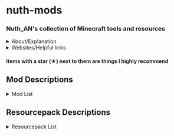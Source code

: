 # nuth-mods

### Nuth_AN's collection of Minecraft tools and resources

<details><summary>About/Explanation</summary>

### For the clueless

**Mods** are modifications, these are all using the Fabric mod loader. File path: .minecraft\mods

**Resourcepacks** are alternative textures applied to objects in the game. These are all client side, so only you will see these changes, and they will work on other servers. Filepath: .minecraft\resourcepacks

**Shaderpacks** are shaderpacks. I use only one really. Loaded with Iris mod

**Options** is my options I use. Filepath: .minecraft\

**Schematics** are my commonly used schematics for the Litematica mod. Filepath: .minecraft\

**miniHUD and tweakeroo .json** are my configurations for miniHUD and tweakeroo. Good place to start if you're lost. .minecraft\config\

</details>

<details><summary>Websites/Helpful links</summary>

- ★[seedMap](<https://www.chunkbase.com/apps/seed-map>)
  - Enter the seed and version and locate map features and points of interest in your world

- [bannerDesign](<https://www.gamergeeks.net/apps/minecraft/banner-maker>)
  - Test banner designs and figure out how to make them

- [fireworkDesign](<https://minecraft.tools/en/firework.php>)
  - Test firework designs and figure out how to make them

- [modelTemplates](<https://www.plotz.co.uk/>)
  - Generate custom spheres, ellipsoids, ellipses and more

- ★[enchantOrder](<https://iamcal.github.io/enchant-order/>)
  - Find the optimal enchantment order for your tools for levels or work order cost reduction

- [trimDesign](<https://armortrims.com/>)
  - Test trim designs and figure out how/where to make/find them

- ★[vanillaTweaks](<https://vanillatweaks.net/>)
  - Resourcepacks and datapacks

- [skinEditor](<https://www.minecraftskins.com/skin-editor/>)
  - Edit skins or make your own

- [wiki](<https://minecraft.wiki/>)
  - Minecraft Wiki

![villager trades cheat sheet](/misc/villagerTrades.png)

![piglin bartering cheat sheet](/misc/barter.png)

![potion brewing cheat sheet](/misc/brewing.png)
![potion brewing cheat sheet part two](/misc/brewing2.png)

</details>

#### Items with a star (★) next to them are things I highly recommend

## **Mod Descriptions**

<details>
<summary>Mod List</summary>


#### [Modrinth Collection](<https://modrinth.com/collection/77dvc9MK>)

#### [masady Mods updated by sakura-ryoko](<https://github.com/sakura-ryoko>)

#### [Carpet Mod](<https://www.curseforge.com/minecraft/mc-mods/carpet/files/all?page=1&pageSize=20&gameVersionTypeId=4>)


- [advancementInfoReloaded](<https://modrinth.com/mod/advancements-reloaded/versions>)
  - Tells the user what they need to do to accomplish an advancement

- [architectury (library)](<https://modrinth.com/mod/architectury-api/versions?l=fabric>)

- [axiom](<https://modrinth.com/mod/axiom/versions>)
  - Creative building mod

- [balm (library)](<https://modrinth.com/mod/balm/versions?l=fabric>)

- [betterAdvancements](<https://modrinth.com/mod/better-advancements/versions?l=fabric>)
  - Cleans up advancement menu

- [betterBeaconPlacement](<https://modrinth.com/mod/better-beacon-placement/versions?l=fabric>)
  - Places a maxed beacon with blocks for you

- ★[betterClouds](<https://modrinth.com/mod/better-clouds/versions>)
  - Beautiful vanilla friendly clouds

- ★[betterF3](<https://modrinth.com/mod/betterf3/versions?l=fabric>)
  - Customizable debug menu

- [betterMountHUD](<https://modrinth.com/mod/better-mount-hud/versions>)
  - Experience bar and hunger visible on mounts

- ★[betterStats](<https://modrinth.com/mod/better-stats/versions?l=fabric>)
  - Vastly improved stats screen

- [calcMod](<https://modrinth.com/mod/calcmod/versions?l=fabric>)
  - Useful calculator with chat commands

- [carpetExtra](<https://modrinth.com/mod/carpet-extra/versions>)
  - Adds some more cool carpet features

- [carpetTIS](<https://modrinth.com/mod/carpet-tis-addition/versions>)
  - More carpet additions, notably large barrels

- [catJam](<https://modrinth.com/mod/cat_jam/versions?l=fabric>)
  - Cats bop heads to music discs

- [chatHeads](<https://modrinth.com/mod/chat-heads/versions?l=fabric>)
  - Adds a little image of the users skin next to chat messages

- [citResewn (library)](<https://modrinth.com/mod/cit-resewn/versions>)

- ★[clothConfig (library)](<https://modrinth.com/mod/cloth-config/versions?l=fabric>)

- ★[clumps (performance)](<https://modrinth.com/mod/clumps/versions?l=fabric>)
  - Greatly decreases lag by clumping xp orbs together

- [collective (library)](<https://modrinth.com/mod/collective/versions?l=fabric>)

- ★[continuity](<https://modrinth.com/mod/continuity/versions?l=fabric>)
  - Adds connected textures

- [controlling](<https://modrinth.com/mod/controlling/versions?l=fabric>)
  - Adds a search bar in the keybinds menu

- [cyclePaintings](<https://modrinth.com/mod/cycle-paintings/versions?l=fabric>)
  - Cycle paintings easily

- [dataAPI (library)](<https://modrinth.com/datapack/developer-resources/versions?l=fabric>)

- [eatingAnimation](<https://modrinth.com/mod/eating-animation/versions>)
  - Adds cool eating animations for most foods (golden carrots sometimes works?)

- ★[elytraTrims](<https://modrinth.com/mod/elytra-trims/versions?l=fabric>)
  - Add trims to elytra

- ★[enhancedBlockEntities](<https://modrinth.com/mod/ebe/versions?l=fabric>)
  - Optimizes block entity models


- [essential](<https://modrinth.com/mod/essential/versions?l=fabric>)
  - Free and easy join world feature

- ★[fabricAPI (library)](<https://modrinth.com/mod/fabric-api/versions>)

- ★[carpet](<https://www.curseforge.com/minecraft/mc-mods/carpet/files/all?page=1&pageSize=20&gameVersionTypeId=4>)
  - Adds a ton of cool technical features

- ★[fabricLanguageKotlin (library)](<https://modrinth.com/mod/fabric-language-kotlin/versions>)

- [ferriteCore (performance)](<https://modrinth.com/mod/ferrite-core/versions?l=fabric>)

- [heyWiki](<https://modrinth.com/mod/hey-wiki/versions?l=fabric>)
  - Wiki search in game

- [immediatelyFast (performance)](<https://modrinth.com/mod/immediatelyfast/versions?l=fabric>)

- ★[indium (performance)](<https://modrinth.com/mod/indium/versions?l=fabric>)

- ★[iris](<https://modrinth.com/mod/iris/versions?l=fabric>)
  - Best shader loader in existence

- ★[itemScroller](<https://github.com/sakura-ryoko/itemscroller/releases>)
  - Amazing mod that makes it way easier to move items around in the inventory

- [kleeSlabs](<https://modrinth.com/mod/kleeslabs/versions?l=fabric>)
  - Allows just breaking the top or bottom slab in a double slab

- [konkrete (library)](<https://modrinth.com/mod/konkrete/versions?l=fabric>)

- [libJF (library)](<https://modrinth.com/mod/libjf/versions>)

- ★[litematica](<https://github.com/sakura-ryoko/litematica/releases>)
  - Building mod to create ghost outlines of your builds for easier building process in survival

- ★[lithium (performance)](<https://modrinth.com/mod/lithium/versions?l=fabric>)

- ★[maLiLib (library)](<https://github.com/sakura-ryoko/malilib/releases>)

- [melody (library)](<https://modrinth.com/mod/melody/versions?l=fabric>)

- ★[miniHUD](<https://github.com/sakura-ryoko/minihud/releases>)
  - Custom miniHUD with valuable info lines

- [modelFix](<https://modrinth.com/mod/modelfix/versions?l=fabric>)
  - Fixes some item and block model gaps

- [modernFix (performance)](<https://modrinth.com/mod/modernfix/versions?l=fabric>)

- ★[modMenu](<https://modrinth.com/mod/modmenu/versions?l=fabric>)
  - Adds a mod menu to help organize and configure mods in game

- [moreCulling (performance)](<https://modrinth.com/mod/moreculling/versions?l=fabric>)

- [nbtAutoComplete](<https://modrinth.com/mod/nbt-autocomplete/versions?l=fabric>)
  - Adds suggestions for NBT tags in commands

- [noExpensive](<https://modrinth.com/mod/noexpensive/versions>)
  - Removes the "Too Expensive!" restriction with anvils

- [netherPortalFix](<https://modrinth.com/mod/netherportalfix/versions?l=fabric>)
  - Fixes some wacky behavior with nether portals

- ★[noResourcePackWarnings](<https://modrinth.com/mod/no-resource-pack-warnings/versions>)
  - Removes the warning that a resource pack is from an older version

- ★[noTelemetry](<https://modrinth.com/mod/no-telemetry/versions?l=fabric>)
  - Stops Microsoft from datamining your Minecraft

- [obsidianUI (library)](<https://modrinth.com/mod/obsidianui/versions?l=fabric>)

- [placeholderAPI (library)](<https://modrinth.com/mod/placeholder-api/versions?l=fabric>)

- ★[reesesSodiumOptions](<https://modrinth.com/mod/reeses-sodium-options/versions?l=fabric>)
  - Improves the GUI of the sodium mod's options

- [resourcePackOpts](<https://modrinth.com/mod/respackopts/versions>)
  - Configure resource packs

- ★[ryoamicLights](<https://modrinth.com/mod/ryoamiclights/versions?l=fabric>)
  - Dynamic lights

- [searchables (library)](<https://modrinth.com/mod/searchables/versions?l=fabric>)

- [skinRestorer](<https://modrinth.com/mod/skinrestorer/versions?l=fabric>)
  - Use your skin even in offline mode

- ★[sodiumExtra (performance)](https://modrinth.com/mod/sodium-extra/versions?l=fabric>)

- ★[sodium (performance)](<https://modrinth.com/mod/sodium/versions?l=fabric>)
  - The goat of performance mods

- ★[stendhal](<https://modrinth.com/mod/stendhal/versions>)
  - Adds the whole unicode library in the game GUI, allowing for symbols in signs, chat, etc.

- [TCDCommonsAPI (library)](<https://modrinth.com/mod/tcdcommons/versions?l=fabric>)

- [tweakermore](<https://modrinth.com/mod/tweakermore/versions>)
  - Adds some more tweakeroo features

- ★[tweakeroo](<https://github.com/sakura-ryoko/tweakeroo/releases>)
  - Crazy all-in-one technical mod

- [visuality](<https://modrinth.com/mod/visuality/versions?l=fabric>)
  - Adds some aesthetic particles

- [voiceChat](<https://modrinth.com/plugin/simple-voice-chat/versions?l=fabric>)
  - Adds a simple voice chat

- ★[wiZoom](<https://modrinth.com/mod/wi-zoom/versions?l=fabric>)
  - My favorite zoom mod ever

- [yeetusExperimentus](<https://modrinth.com/mod/yeetus-experimentus/versions?l=fabric>)
  - Removes the experimental settings popup (performance enhancer)

</details>

## **Resourcepack Descriptions**

<details>

<summary>Resourcepack List</summary>

- cowTotem
  - A little texture I made that turns the totem of undying into a cute little cow

- nuthPaintings
  - I replaced all the paintings with my favorite funny images

- ★[redstoneTweaks](<https://modrinth.com/resourcepack/redstone-tweaks/versions>)
  - Extremely splendid pack that makes redstone components much easier to read and tell what direction they're facing, as well as much more

- darkGUI

- betterEggs
  - Recolors eggs and turtle eggs

- colorfulCoral
  - Makes dead coral have a little hue of color in them

- consistentSigns
  - Makes hanging signs and normal signs be consistent

- livingDragon
  - Gives the dragon egg an animated texture like a heartbeat

- obsidianEnderChest
  - Retextures ender chest to resemble obsidian

- rainRevamp
  - Makes rain so much nicer and atmospheric

- ★springFlowers
  - Gets some variation in the flowers

- ★[vanillaTweaks](<https://vanillatweaks.net/picker/resource-packs/>)
  - See the .txt file for a list of all selected packs
 
- timeToShweep
  - Changes phantoms' voices to be Bdubs saying "Time to shweep!"

- simpleGrassFlowers
  - Adds little details and variations to grass, podzol, mycelium, and nylium

</details>
